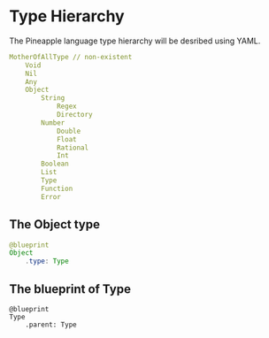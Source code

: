# Type Hierarchy
The Pineapple language type hierarchy will be desribed using YAML.
```yaml
MotherOfAllType // non-existent
    Void
    Nil
    Any
    Object
        String
            Regex
            Directory
        Number
            Double
            Float
            Rational
            Int
        Boolean
        List
        Type
        Function
        Error
```

## The Object type
```java
@blueprint
Object
    .type: Type
```

## The blueprint of Type
```
@blueprint
Type
    .parent: Type
```